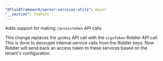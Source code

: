 ```yaml
---
"@fluidframework/server-services-utils": major
"__section": feature
---
```


Adds support for making `/accesstoken` API calls

This change replaces the `getKey` API call with the `signToken` Riddler API call. This is done to decouple internal service calls from the Riddler keys. Now Riddler will send back an access token to these services based on the tenant's configuration.
